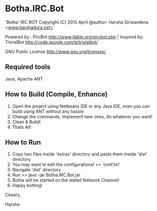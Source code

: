 Botha.IRC.Bot
=============

 'Botha' IRC BOT Copyright (C) 2013 April @author: Harsha Siriwardena <www.harshadura.net>
 
 Powered by : PircBot <http://www.jibble.org/pircbot.php> | Inspired by: TrivialBot <http://code.google.com/p/trivialbot/>
 
 GNU Public License <http://www.gnu.org/licenses/>

Required tools
--------------

Java, Apache ANT

How to Build (Compile, Enhance)
------------

1. Open the project using Netbeans IDE or any Java IDE, even you can build using ANT without any hassle
2. Change the commands, implement new ones, do whatever you want!
3. Clean & Build!
4. Thats All!

How to Run
----------
1. Copy two files inside 'extras' directory and paste them inside 'dist' directory
2. You may want to edit the configurations! >> 'conf.txt'
3. Navigate 'dist' directory
4. Run >> java -jar Botha.IRC.Bot.jar
5. Botha will be started on the stated Network Channel!
6. Happy botting!

Cheers,

Harsha
